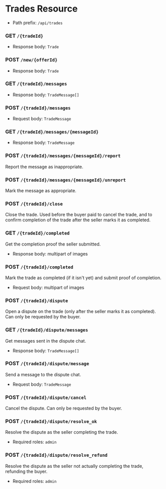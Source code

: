 # Trades Resource
- Path prefix: `/api/trades`

### GET `/{tradeId}`
- Response body: `Trade`

### POST `/new/{offerId}`
- Response body: `Trade`

### GET `/{tradeId}/messages`
- Response body: `TradeMessage[]`

### POST `/{tradeId}/messages`
- Request body: `TradeMessage`

### GET `/{tradeId}/messages/{messageId}`
- Response body: `TradeMessage`

### POST `/{tradeId}/messages/{messageId}/report`
Report the message as inappropriate.

### POST `/{tradeId}/messages/{messageId}/unreport`
Mark the message as appropriate.

### POST `/{tradeId}/close`
Close the trade. Used before the buyer paid to cancel the trade, and to confirm
completion of the trade after the seller marks it as completed.

### GET `/{tradeId}/completed`
Get the completion proof the seller submitted.
- Response body: multipart of images

### POST `/{tradeId}/completed`
Mark the trade as completed (if it isn't yet) and submit proof of completion.
- Request body: multipart of images

### POST `/{tradeId}/dispute`
Open a dispute on the trade (only after the seller marks it as completed).
Can only be requested by the buyer.

### GET `/{tradeId}/dispute/messages`
Get messages sent in the dispute chat.
- Response body: `TradeMessage[]`

### POST `/{tradeId}/dispute/message`
Send a message to the dispute chat.
- Request body: `TradeMessage`

### POST `/{tradeId}/dispute/cancel`
Cancel the dispute. Can only be requested by the buyer.

### POST `/{tradeId}/dispute/resolve_ok`
Resolve the dispute as the seller completing the trade.
- Required roles: `admin`

### POST `/{tradeId}/dispute/resolve_refund`
Resolve the dispute as the seller not actually completing the trade, refunding the buyer.
- Required roles: `admin`
